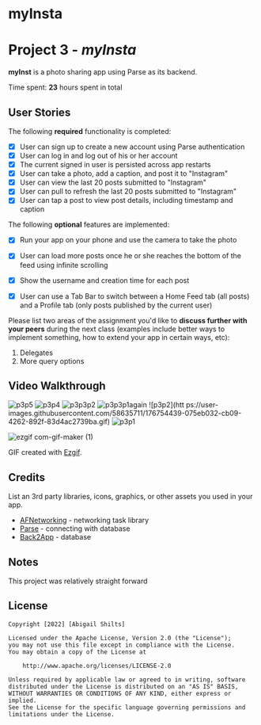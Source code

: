 # myInsta

# Project 3 - *myInsta*

**myInst** is a photo sharing app using Parse as its backend.

Time spent: **23** hours spent in total

## User Stories

The following **required** functionality is completed:

- [x] User can sign up to create a new account using Parse authentication
- [x] User can log in and log out of his or her account
- [x] The current signed in user is persisted across app restarts
- [x] User can take a photo, add a caption, and post it to "Instagram"
- [x] User can view the last 20 posts submitted to "Instagram"
- [x] User can pull to refresh the last 20 posts submitted to "Instagram"
- [x] User can tap a post to view post details, including timestamp and caption

The following **optional** features are implemented:

- [x] Run your app on your phone and use the camera to take the photo
- [x] User can load more posts once he or she reaches the bottom of the feed using infinite scrolling
- [x] Show the username and creation time for each post
- [x] User can use a Tab Bar to switch between a Home Feed tab (all posts) and a Profile tab (only posts published by the current user)


Please list two areas of the assignment you'd like to **discuss further with your peers** during the next class (examples include better ways to implement something, how to extend your app in certain ways, etc):

1. Delegates
2. More query options

## Video Walkthrough
![p3p5](https://user-images.githubusercontent.com/58635711/176754305-ebca01fd-45ed-42ec-861b-d7003bd4d99d.gif)
![p3p4](https://user-images.githubusercontent.com/58635711/176754339-08b6be8a-ab18-4bb8-a8d5-8914ace9f6c5.gif)
![p3p3p2](https://user-images.githubusercontent.com/58635711/176755379-04fa1b57-2097-446d-83c3-d91ac2b58168.gif)
![p3p3p1again](https://user-images.githubusercontent.com/58635711/176755738-cacaefa4-b97d-4638-b8dd-0b31e5f66e84.gif)
![p3p2](htt ps://user-images.githubusercontent.com/58635711/176754439-075eb032-cb09-4262-892f-83d4ac2739ba.gif)
![p3p1](https://user-images.githubusercontent.com/58635711/176754458-9bf43569-816a-4586-b786-50e2f5a6b796.gif)

![ezgif com-gif-maker (1)](https://user-images.githubusercontent.com/58635711/176795152-54d20db9-99a2-4508-8163-eca38f66384f.gif)

GIF created with [Ezgif](https://ezgif.com/gif-to-mov).

## Credits

List an 3rd party libraries, icons, graphics, or other assets you used in your app.

- [AFNetworking](https://github.com/AFNetworking/AFNetworking) - networking task library
- [Parse](https://parseplatform.org/) - connecting with database
- [Back2App](https://www.back4app.com/) - database

## Notes

This project was relatively straight forward

## License

    Copyright [2022] [Abigail Shilts]

    Licensed under the Apache License, Version 2.0 (the "License");
    you may not use this file except in compliance with the License.
    You may obtain a copy of the License at

        http://www.apache.org/licenses/LICENSE-2.0

    Unless required by applicable law or agreed to in writing, software
    distributed under the License is distributed on an "AS IS" BASIS,
    WITHOUT WARRANTIES OR CONDITIONS OF ANY KIND, either express or implied.
    See the License for the specific language governing permissions and
    limitations under the License.
